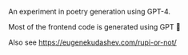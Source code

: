 An experiment in poetry generation using GPT-4.

Most of the frontend code is generated using GPT 🤖

Also see https://eugenekudashev.com/rupi-or-not/